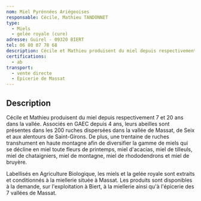 ```yaml
---
nom: Miel Pyrénnées Ariégeoises
responsable: Cécile, Mathieu TANDONNET
type:
  - Miels
  - gelée royale (cure)
adresse: Guirel - 09320 BIERT
tel: 06 80 07 78 68
description: Cécile et Mathieu produisent du miel depuis respectivement 7 et 20 ans dans la vallée.
certifications:
  - ab
transport:
  - vente directe
  - Epicerie de Massat
---
```


## Description

Cécile et Mathieu produisent du miel depuis respectivement 7 et 20 ans dans la vallée. Associés en GAEC depuis 4 ans, leurs abeilles sont présentes dans les 200 ruches dispersées dans la vallée de Massat, de Seix et aux alentours de Saint-Girons. De plus, une trentaine de ruches transhument en haute montagne afin de diversifier la gamme de miels qui se décline en miel toute fleurs de printemps, miel d'acacias, miel de tilleuls, miel de chataigniers, miel de montagne, miel de rhododendrons et miel de bruyère. 

Labellisés en Agriculture Biologique, les miels et la gelée royale sont extraits et conditionnés à la miellerie située à Massat. 
Les produits sont disponibles à la demande, sur l'exploitation à Biert, à la miellerie ainsi qu'à l'épicerie des 7 vallées de Massat.


